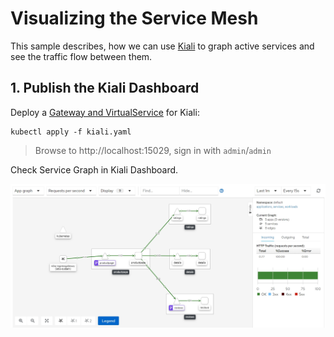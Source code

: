 
# Visualizing the Service Mesh

This sample describes, how we can use [Kiali](https://kiali.io) to graph active services and see the traffic flow between them.

## 1. Publish the Kiali Dashboard

Deploy a [Gateway and VirtualService](kiali.yaml) for Kiali:

```
kubectl apply -f kiali.yaml
```

> Browse to http://localhost:15029, sign in with `admin`/`admin`

Check Service Graph in Kiali Dashboard. 

![Kiali Service Graph](../images/serviceGraphKiali.jpg)